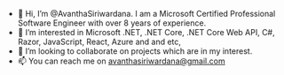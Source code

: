 - 👋 Hi, I’m @AvanthaSiriwardana. I am a Microsoft Certified Professional Software Engineer with over 8 years of experience.
- 👀 I’m interested in Microsoft .NET, .NET Core, .NET Core Web API, C#, Razor, JavaScript, React, Azure and and etc,
- 💞️ I’m looking to collaborate on projects which are in my interest.
- 📫 You can reach me on avanthasiriwardana@gmail.com

<!---
AvanthaSiriwardana/AvanthaSiriwardana is a ✨ special ✨ repository because its `README.md` (this file) appears on your GitHub profile.
You can click the Preview link to take a look at your changes.
--->
